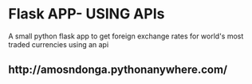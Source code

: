 <h1> Flask APP- USING APIs </h1>
<p>A small python flask app to get foreign 
 exchange rates for  world's 
 most traded currencies using an api</p>
 <h2> http://amosndonga.pythonanywhere.com/</h2>

